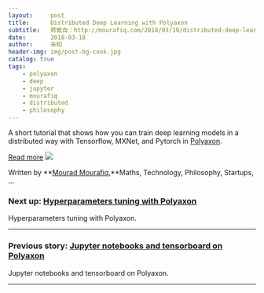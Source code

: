 ```yaml
---
layout:     post
title:      Distributed Deep Learning with Polyaxon
subtitle:   转载自：http://mourafiq.com/2018/03/19/distributed-deep-learning-on-polyaxon.html
date:       2018-03-18
author:     未知
header-img: img/post-bg-cook.jpg
catalog: true
tags:
    - polyaxon
    - deep
    - jupyter
    - mourafiq
    - distributed
    - philosophy
---
```


A short tutorial that shows how you can train deep learning models in a distributed way with Tensorflow, MXNet, and Pytorch in [Polyaxon](https://github.com/polyaxon/polyaxon).

[Read more](https://medium.com/polyaxon/distributed-deep-learning-with-polyaxon-6d9f1288e4b8)
![](http://mourafiq.com/images/logo.png)



 Written by **[Mourad Mourafiq.](https://twitter.com/mmourafiq)**Maths, Technology, Philosophy, Startups, ...


### Next up: [Hyperparameters tuning with Polyaxon](http://mourafiq.com/2018/04/25/hyperparameters-tuning-with-polyaxon.html)

Hyperparameters tuning with Polyaxon.

---


### Previous story: [Jupyter notebooks and tensorboard on Polyaxon](http://mourafiq.com/2018/03/05/jupyter-notebooks-and-tensorboards-on-polyaxon.html)

Jupyter notebooks and tensorboard on Polyaxon.

---

